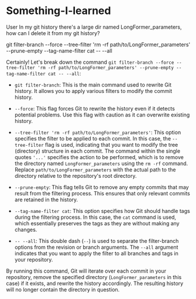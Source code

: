 # Something-I-learned

User
In my git history there's a large dir named LongFormer_parameters, how can I delete it from my git history?

git filter-branch --force --tree-filter 'rm -rf path/to/LongFormer_parameters' --prune-empty --tag-name-filter cat -- --all

Certainly! Let's break down the command `git filter-branch --force --tree-filter 'rm -rf path/to/LongFormer_parameters' --prune-empty --tag-name-filter cat -- --all`:

- `git filter-branch`: This is the main command used to rewrite Git history. It allows you to apply various filters to modify the commit history.

- `--force`: This flag forces Git to rewrite the history even if it detects potential problems. Use this flag with caution as it can overwrite existing history.

- `--tree-filter 'rm -rf path/to/LongFormer_parameters'`: This option specifies the filter to be applied to each commit. In this case, the `--tree-filter` flag is used, indicating that you want to modify the tree (directory) structure in each commit. The command within the single quotes `'...'` specifies the action to be performed, which is to remove the directory named `LongFormer_parameters` using the `rm -rf` command. Replace `path/to/LongFormer_parameters` with the actual path to the directory relative to the repository's root directory.

- `--prune-empty`: This flag tells Git to remove any empty commits that may result from the filtering process. This ensures that only relevant commits are retained in the history.

- `--tag-name-filter cat`: This option specifies how Git should handle tags during the filtering process. In this case, the `cat` command is used, which essentially preserves the tags as they are without making any changes.

- `-- --all`: This double dash (`--`) is used to separate the filter-branch options from the revision or branch arguments. The `--all` argument indicates that you want to apply the filter to all branches and tags in your repository.

By running this command, Git will iterate over each commit in your repository, remove the specified directory (`LongFormer_parameters` in this case) if it exists, and rewrite the history accordingly. The resulting history will no longer contain the directory in question.
